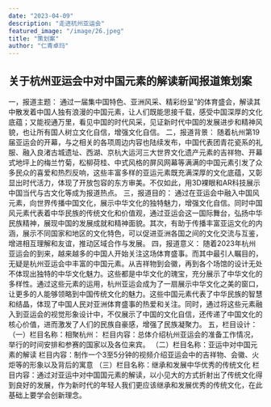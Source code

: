 ```yaml
---
date: "2023-04-09"
description: "走进杭州亚运会"
featured_image: "/image/26.jpeg"
title: "策划案"
author: "仁青卓玛"
---
```

## 关于杭州亚运会中对中国元素的解读新闻报道策划案
一，报道主题：
通过一届集中国特色、亚洲风采、精彩纷呈”的体育盛会，解读其中散发着中国人独有浪漫的中国元素，让人们既能思接千载，感受中国深厚的文化底蕴；又能视通万里，看见中国的时代风采，见证新时代中国的发展进步和精神风貌，也让所有国人树立文化自信，增强文化自信。
二，报道背景：
随着杭州第19届亚运会的开幕，与之相关的各项周边内容也陆续发布，中国代表团青花瓷系的礼服、融入良渚古城遗址、西湖、京杭大运河三大世界文化遗产元素的吉祥物、开幕式地坪上的梅兰竹菊，松柳荷桂、中式风格的屏风网幕等满满的中国元素引发了众多民众的喜爱和热烈反响，这些丰富多样的亚运元素既充满深厚的文化底蕴，又彰显出时代活力，体现了开放包容的东方审美。不仅如此，用3D裸眼和AR科技展示中国当代与古文化等成为报道热点。
三，报道目的：
通过在亚运会中融入中国风元素，向世界传播中国文化，展示中华文化的独特魅力，增强文化自信。同时中国风元素代表着中华民族的传统文化和价值观，通过亚运会这一国际舞台，弘扬中华民族精神，展现中国的发展成就和精神面貌。其次，有助于传播丰富亚运文化的内涵，展示不同国家和地区的文化特色，可以促进亚洲各国之间的文化交流与互鉴，增进相互理解和友谊，推动区域合作与发展。
四，报道意义：
随着2023年杭州亚运会的到来，越来越多的中国人开始关注这场体育盛事。而其中最引人瞩目的，无疑是杭州亚运会中丰富的中国元素。从吉祥物到会徽，再到各个场馆的设计无处不体现出独特的中华文化魅力。这些都是中华文化的瑰宝，充分展示了中华文化的多样性。通过这些元素的运用，杭州亚运会成为了一扇展示中华文化之美的窗口，让更多的人能够领略到中国传统文化的魅力。这些中国元素代表了中华民族的智慧和结晶，体现了中国人民对亚洲体育盛事的热爱和关注。同时，通过将这些元素融入到亚运会的视觉形象设计中，不仅展示了中国的文化自信，还传递了中国文化的核心价值，进而激发了人们的民族自豪感，增强了民族凝聚力。
五，栏目设计：
（一）栏目名称：相聚杭州：
栏目内容：总体介绍杭州亚运会的准备工作情况，举行的时间安排和参赛的国家以及各位来宾。
（二）栏目名称：亚运中对中国元素的解读
栏目内容：制作一个3至5分钟的视频介绍亚运会中的吉祥物、会徽、火炬等的形象以及背后的寓意
（三）栏目名称：继承和发展中华优秀的传统文化
栏目内容：通过对亚运中对中国国元素的解读，以小见大的方式折射出了传统文化得到良好的发展，作为新时代的年轻人我们更应该继承和发展优秀的传统文化，在此基础上要学会创新理念。


